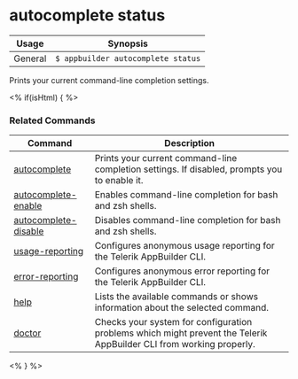 autocomplete status
==========

Usage | Synopsis
------|-------
General | `$ appbuilder autocomplete status`

Prints your current command-line completion settings.

<% if(isHtml) { %> 
### Related Commands

Command | Description
----------|----------
[autocomplete](autocomplete.html) | Prints your current command-line completion settings. If disabled, prompts you to enable it.
[autocomplete-enable](autocomplete-enable.html) | Enables command-line completion for bash and zsh shells.
[autocomplete-disable](autocomplete-disable.html) | Disables command-line completion for bash and zsh shells.
[usage-reporting](usage-reporting.html) | Configures anonymous usage reporting for the Telerik AppBuilder CLI.
[error-reporting](error-reporting.html) | Configures anonymous error reporting for the Telerik AppBuilder CLI.
[help](help.html) | Lists the available commands or shows information about the selected command.
[doctor](doctor.html) | Checks your system for configuration problems which might prevent the Telerik AppBuilder CLI from working properly.
<% } %>